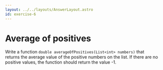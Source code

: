 ```yaml
---
layout: ../../layouts/AnswerLayout.astro
id: exercise-6
---
```


#  Average of positives

Write a function `double averageOfPositives(List<int> numbers)` that returns the average value of the positive numbers on the list. If there are no positive values, the function should return the value -1.